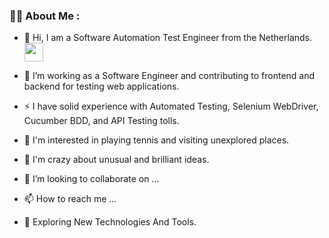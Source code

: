 ### :man_technologist: About Me : 
- 👋 Hi, I am a Software Automation Test Engineer from the Netherlands. <img src="https://media.giphy.com/media/WUlplcMpOCEmTGBtBW/giphy.gif" width="30">
- :telescope: I’m working as a Software Engineer and contributing to frontend and backend for testing web applications.
- :zap: I have solid experience with Automated Testing, Selenium WebDriver, Cucumber BDD, and API Testing tolls.
- 👀 I'm interested in playing tennis and visiting unexplored places.
- 🌱 I'm crazy about unusual and brilliant ideas.

- 💞️ I’m looking to collaborate on ...
- 📫 How to reach me ...

- :seedling: Exploring New Technologies And Tools.


<!---
emredursun/emredursun is a ✨ special ✨ repository because its `README.md` (this file) appears on your GitHub profile.
You can click the Preview link to take a look at your changes.
--->
